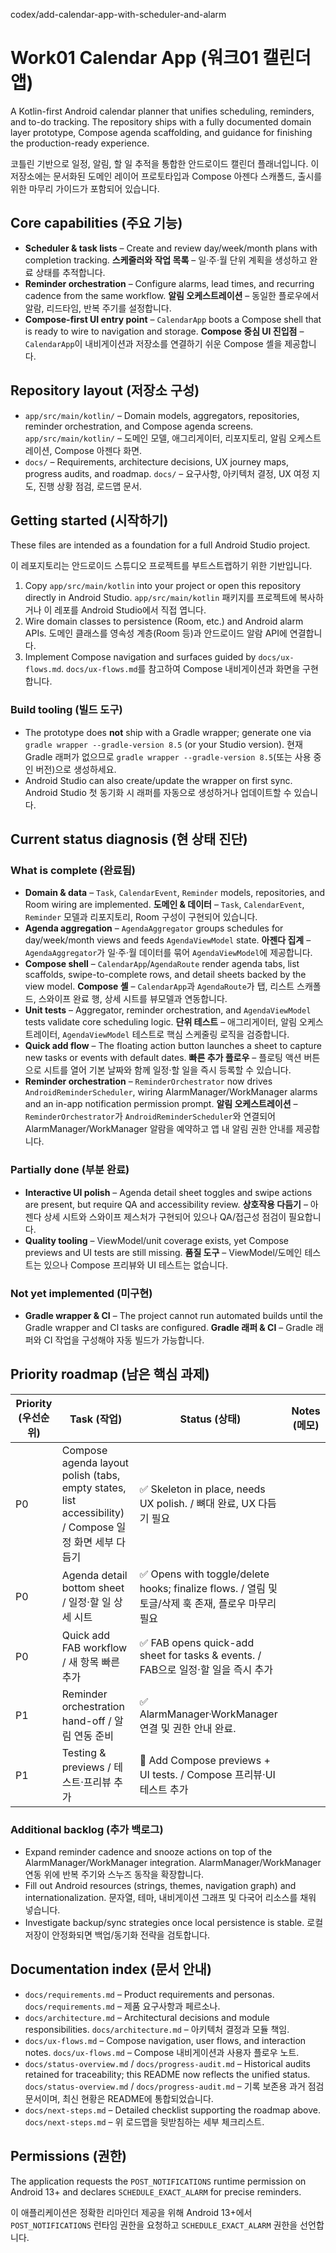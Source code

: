 codex/add-calendar-app-with-scheduler-and-alarm
# Work01 Calendar App (워크01 캘린더 앱)

A Kotlin-first Android calendar planner that unifies scheduling, reminders, and to-do tracking. The repository ships with a fully documented domain layer prototype, Compose agenda scaffolding, and guidance for finishing the production-ready experience.

코틀린 기반으로 일정, 알림, 할 일 추적을 통합한 안드로이드 캘린더 플래너입니다. 이 저장소에는 문서화된 도메인 레이어 프로토타입과 Compose 아젠다 스캐폴드, 출시를 위한 마무리 가이드가 포함되어 있습니다.

## Core capabilities (주요 기능)
- **Scheduler & task lists** – Create and review day/week/month plans with completion tracking.
  **스케줄러와 작업 목록** – 일·주·월 단위 계획을 생성하고 완료 상태를 추적합니다.
- **Reminder orchestration** – Configure alarms, lead times, and recurring cadence from the same workflow.
  **알림 오케스트레이션** – 동일한 플로우에서 알람, 리드타임, 반복 주기를 설정합니다.
- **Compose-first UI entry point** – `CalendarApp` boots a Compose shell that is ready to wire to navigation and storage.
  **Compose 중심 UI 진입점** – `CalendarApp`이 내비게이션과 저장소를 연결하기 쉬운 Compose 셸을 제공합니다.

## Repository layout (저장소 구성)
- `app/src/main/kotlin/` – Domain models, aggregators, repositories, reminder orchestration, and Compose agenda screens.
  `app/src/main/kotlin/` – 도메인 모델, 애그리게이터, 리포지토리, 알림 오케스트레이션, Compose 아젠다 화면.
- `docs/` – Requirements, architecture decisions, UX journey maps, progress audits, and roadmap.
  `docs/` – 요구사항, 아키텍처 결정, UX 여정 지도, 진행 상황 점검, 로드맵 문서.

## Getting started (시작하기)
These files are intended as a foundation for a full Android Studio project.

이 레포지토리는 안드로이드 스튜디오 프로젝트를 부트스트랩하기 위한 기반입니다.

1. Copy `app/src/main/kotlin` into your project or open this repository directly in Android Studio.
   `app/src/main/kotlin` 패키지를 프로젝트에 복사하거나 이 레포를 Android Studio에서 직접 엽니다.
2. Wire domain classes to persistence (Room, etc.) and Android alarm APIs.
   도메인 클래스를 영속성 계층(Room 등)과 안드로이드 알람 API에 연결합니다.
3. Implement Compose navigation and surfaces guided by `docs/ux-flows.md`.
   `docs/ux-flows.md`를 참고하여 Compose 내비게이션과 화면을 구현합니다.

### Build tooling (빌드 도구)
- The prototype does **not** ship with a Gradle wrapper; generate one via `gradle wrapper --gradle-version 8.5` (or your Studio version).
  현재 Gradle 래퍼가 없으므로 `gradle wrapper --gradle-version 8.5`(또는 사용 중인 버전)으로 생성하세요.
- Android Studio can also create/update the wrapper on first sync.
  Android Studio 첫 동기화 시 래퍼를 자동으로 생성하거나 업데이트할 수 있습니다.

## Current status diagnosis (현 상태 진단)
### What is complete (완료됨)
- **Domain & data** – `Task`, `CalendarEvent`, `Reminder` models, repositories, and Room wiring are implemented.
  **도메인 & 데이터** – `Task`, `CalendarEvent`, `Reminder` 모델과 리포지토리, Room 구성이 구현되어 있습니다.
- **Agenda aggregation** – `AgendaAggregator` groups schedules for day/week/month views and feeds `AgendaViewModel` state.
  **아젠다 집계** – `AgendaAggregator`가 일·주·월 데이터를 묶어 `AgendaViewModel`에 제공합니다.
- **Compose shell** – `CalendarApp`/`AgendaRoute` render agenda tabs, list scaffolds, swipe-to-complete rows, and detail sheets backed by the view model.
  **Compose 셸** – `CalendarApp`과 `AgendaRoute`가 탭, 리스트 스캐폴드, 스와이프 완료 행, 상세 시트를 뷰모델과 연동합니다.
- **Unit tests** – Aggregator, reminder orchestration, and `AgendaViewModel` tests validate core scheduling logic.
  **단위 테스트** – 애그리게이터, 알림 오케스트레이터, `AgendaViewModel` 테스트로 핵심 스케줄링 로직을 검증합니다.
- **Quick add flow** – The floating action button launches a sheet to capture new tasks or events with default dates.
  **빠른 추가 플로우** – 플로팅 액션 버튼으로 시트를 열어 기본 날짜와 함께 일정·할 일을 즉시 등록할 수 있습니다.
- **Reminder orchestration** – `ReminderOrchestrator` now drives `AndroidReminderScheduler`, wiring AlarmManager/WorkManager alarms and an in-app notification permission prompt.
  **알림 오케스트레이션** – `ReminderOrchestrator`가 `AndroidReminderScheduler`와 연결되어 AlarmManager/WorkManager 알람을 예약하고 앱 내 알림 권한 안내를 제공합니다.

### Partially done (부분 완료)
- **Interactive UI polish** – Agenda detail sheet toggles and swipe actions are present, but require QA and accessibility review.
  **상호작용 다듬기** – 아젠다 상세 시트와 스와이프 제스처가 구현되어 있으나 QA/접근성 점검이 필요합니다.
- **Quality tooling** – ViewModel/unit coverage exists, yet Compose previews and UI tests are still missing.
  **품질 도구** – ViewModel/도메인 테스트는 있으나 Compose 프리뷰와 UI 테스트는 없습니다.

### Not yet implemented (미구현)
- **Gradle wrapper & CI** – The project cannot run automated builds until the Gradle wrapper and CI tasks are configured.
  **Gradle 래퍼 & CI** – Gradle 래퍼와 CI 작업을 구성해야 자동 빌드가 가능합니다.

## Priority roadmap (남은 핵심 과제)
| Priority (우선순위) | Task (작업) | Status (상태) | Notes (메모) |
| --- | --- | --- | --- |
| P0 | Compose agenda layout polish (tabs, empty states, list accessibility) / Compose 일정 화면 세부 다듬기 | ✅ Skeleton in place, needs UX polish. / 뼈대 완료, UX 다듬기 필요 |
| P0 | Agenda detail bottom sheet / 일정·할 일 상세 시트 | ✅ Opens with toggle/delete hooks; finalize flows. / 열림 및 토글/삭제 훅 존재, 플로우 마무리 필요 |
| P0 | Quick add FAB workflow / 새 항목 빠른 추가 | ✅ FAB opens quick-add sheet for tasks & events. / FAB으로 일정·할 일을 즉시 추가 |
| P1 | Reminder orchestration hand-off / 알림 연동 준비 | ✅ AlarmManager·WorkManager 연결 및 권한 안내 완료. |
| P1 | Testing & previews / 테스트·프리뷰 추가 | 🚧 Add Compose previews + UI tests. / Compose 프리뷰·UI 테스트 추가 |

### Additional backlog (추가 백로그)
- Expand reminder cadence and snooze actions on top of the AlarmManager/WorkManager integration.
  AlarmManager/WorkManager 연동 위에 반복 주기와 스누즈 동작을 확장합니다.
- Fill out Android resources (strings, themes, navigation graph) and internationalization.
  문자열, 테마, 내비게이션 그래프 및 다국어 리소스를 채워 넣습니다.
- Investigate backup/sync strategies once local persistence is stable.
  로컬 저장이 안정화되면 백업/동기화 전략을 검토합니다.

## Documentation index (문서 안내)
- `docs/requirements.md` – Product requirements and personas.
  `docs/requirements.md` – 제품 요구사항과 페르소나.
- `docs/architecture.md` – Architectural decisions and module responsibilities.
  `docs/architecture.md` – 아키텍처 결정과 모듈 책임.
- `docs/ux-flows.md` – Compose navigation, user flows, and interaction notes.
  `docs/ux-flows.md` – Compose 내비게이션과 사용자 플로우 노트.
- `docs/status-overview.md` / `docs/progress-audit.md` – Historical audits retained for traceability; this README now reflects the unified status.
  `docs/status-overview.md` / `docs/progress-audit.md` – 기록 보존용 과거 점검 문서이며, 최신 현황은 README에 통합되었습니다.
- `docs/next-steps.md` – Detailed checklist supporting the roadmap above.
  `docs/next-steps.md` – 위 로드맵을 뒷받침하는 세부 체크리스트.

## Permissions (권한)
The application requests the `POST_NOTIFICATIONS` runtime permission on Android 13+ and declares `SCHEDULE_EXACT_ALARM` for precise reminders.

이 애플리케이션은 정확한 리마인더 제공을 위해 Android 13+에서 `POST_NOTIFICATIONS` 런타임 권한을 요청하고 `SCHEDULE_EXACT_ALARM` 권한을 선언합니다.
